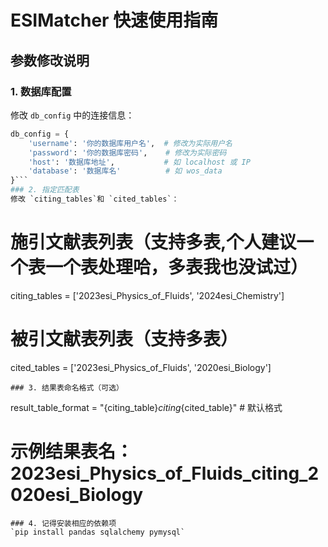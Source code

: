 # ESIMatcher 快速使用指南

## 参数修改说明

### 1. 数据库配置
修改 `db_config` 中的连接信息：
```python
db_config = {
    'username': '你的数据库用户名',  # 修改为实际用户名
    'password': '你的数据库密码',    # 修改为实际密码
    'host': '数据库地址',           # 如 localhost 或 IP
    'database': '数据库名'          # 如 wos_data
}```
### 2. 指定匹配表
修改 `citing_tables`和 `cited_tables`：
```
# 施引文献表列表（支持多表,个人建议一个表一个表处理哈，多表我也没试过）
citing_tables = ['2023esi_Physics_of_Fluids', '2024esi_Chemistry']

# 被引文献表列表（支持多表）
cited_tables = ['2023esi_Physics_of_Fluids', '2020esi_Biology']
```
### 3. 结果表命名格式（可选）
```
result_table_format = "{citing_table}_citing_{cited_table}"  # 默认格式
# 示例结果表名：2023esi_Physics_of_Fluids_citing_2020esi_Biology
```
### 4. 记得安装相应的依赖项
`pip install pandas sqlalchemy pymysql`
